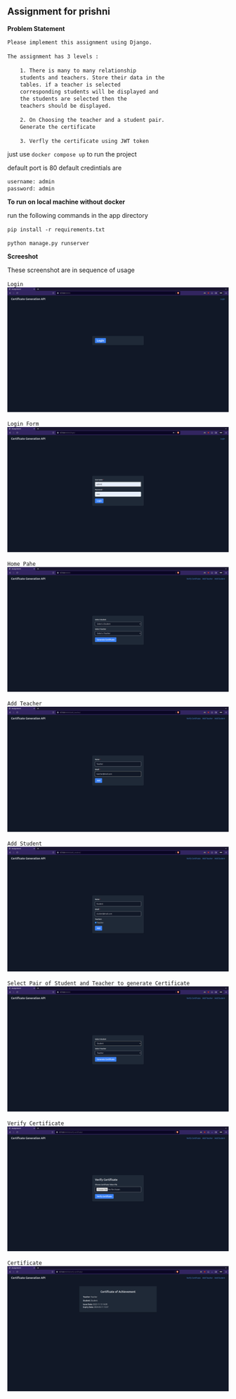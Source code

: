 ## Assignment for prishni

**Problem Statement**
```
Please implement this assignment using Django. 
    
The assignment has 3 levels :

    1. There is many to many relationship 
    students and teachers. Store their data in the
    tables. if a teacher is selected 
    corresponding students will be displayed and 
    the students are selected then the 
    teachers should be displayed.
    
    2. On Choosing the teacher and a student pair.
    Generate the certificate
    
    3. Verfly the certificate using JWT token
```

just use `docker compose up` to run the project

default port is 80
default credintials are
```
username: admin
password: admin
```

**To run on local machine without docker**

run the following commands in the app directory

`pip install -r requirements.txt`

`python manage.py runserver`

**Screeshot**

These screenshot are in sequence of usage

`Login`
![Login](./sample/login.png)

`Login Form`
![Login](./sample/login_form.png)

`Home Pahe`
![Login](./sample/homepage.png)

`Add Teacher`
![Login](./sample/add_teacher.png)

`Add Student`
![Login](./sample/add_student.png)

`Select Pair of Student and Teacher to generate Certificate`
![Pair of Student and Teacher](./sample/select_pair.png)

`Verify Certificate`
![Pair of Student and Teacher](./sample/verify_certificate.png)

`Certificate`
![Pair of Student and Teacher](./sample/certificate.png)